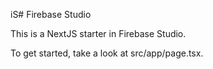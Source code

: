iS# Firebase Studio

This is a NextJS starter in Firebase Studio.

To get started, take a look at src/app/page.tsx.
